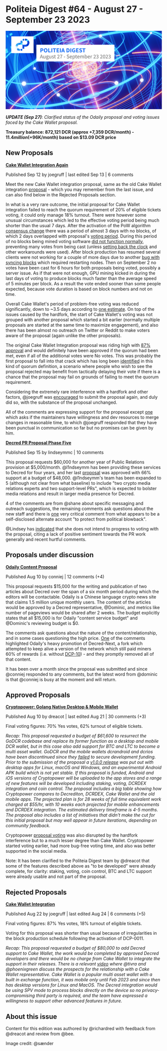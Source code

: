 # Politeia Digest #64 - August 27 - September 23 2023

![Image credit: @sænder](img/issue064/064-title.png)

***UPDATE (Sep 27)**: Clarified status of the Odaily proposal and voting issues faced by the Cake Wallet proposal.*

**Treasury balance: 872,121 DCR (approx +7,359 DCR/month) - $11.4 million (+$96K/month) based on $13.09 DCR price**

## New Proposals

**[Cake Wallet Integration Again](https://proposals.decred.org/record/b3bdacb)**

Published Sep 12 by joegruff | last edited Sep 13 | 6 comments

Meet the new Cake Wallet integration proposal, same as the old Cake Wallet integration [proposal](https://proposals.decred.org/record/2f25f2d) - which you may remember from the last issue, and can also find below in the Rejected Proposals section.

In what is a very rare outcome, the initial proposal for Cake Wallet integration failed to reach the quorum requirement of 20% of eligible tickets voting, it could only manage 18% turnout. There were however some unusual circumstances which led to the effective voting period being much shorter than the usual 7 days. After the activation of the PoW algorithm [consensus change](https://github.com/decred/dcps/blob/master/dcp-0011/dcp-0011.mediawiki) there was a period of almost 3 days with no blocks, of which 2 days overlapped with proposal's [voting period](https://dcrdata.decred.org/proposal/2f25f2da17aa4007). During this period of no blocks being mined voting software [did not function normally](https://matrix.to/#/!qYpAAClAYrHaUIGkLs:decred.org/$Q4g7SkmU07zBxyufYUdHi8jCbipCQLRPOYrBtxjTC_Y), preventing many votes from being cast (unless [setting back the clock](https://matrix.to/#/!qYpAAClAYrHaUIGkLs:decred.org/$Up4fpmE77Xle4zfe1h1wKd9QlhTHhYxK1WRW_Ivvugk) and other workarounds were used). After block production has resumed several clients were not working for a couple of more days due to another [bug with syncing blocks](https://matrix.to/#/!qYpAAClAYrHaUIGkLs:decred.org/$BCNsqoUfeOqYaVWIO7EUH3O14Kojns9Y5HiDvXa1VWg) which required restarting nodes. Then on September 2 no votes have been cast for 6 hours for both proposals being voted, possibly a server issue. As if that were not enough, GPU mining kicked in during the last days of voting to produce blocks much faster than the average speed of 5 minutes per block. As a result the vote ended sooner than some people expected, because vote duration is based on block numbers and not on time.

Overall Cake Wallet's period of problem-free voting was reduced significantly, down to ~3.5 days according to [one estimate](https://matrix.to/#/!qYpAAClAYrHaUIGkLs:decred.org/$3iVbKTZ_iGrQYKnNBszExCjfHP-LY5eYesu2wB6rJQY). On top of the issues caused by the hardfork, the start of Cake Wallet's voting was not grouped with another proposal which started a bit earlier (normally multiple proposals are started at the same time to maximize engagement), and also there has been almost no outreach on Twitter or Reddit to make voters aware of the proposal (again unlike the other proposals).

The original Cake Wallet Integration proposal was riding high with [87% approval](https://dcrdata.decred.org/proposal/2f25f2da17aa4007) and would definitely have been approved if the quorum had been met, even if all of the additional votes were No votes. This was probably the first proposal to fall into that crack which has long been [identified](https://blockcommons.red/publication/quorum-change-examples/) in this kind of quorum definition, a scenario where people who wish to see the proposal rejected may benefit from tactically delaying their vote if there is a chance that the proposal may fail on grounds of failing to meet the quorum requirement.

Considering the extremely rare interference with a hardfork and other factors, @joegruff was [encouraged](https://matrix.to/#/!qYpAAClAYrHaUIGkLs:decred.org/$5jUX97uN0bew594frHrgkCiMtsCiZwZD51XCXzFiSDI) to submit the proposal again, and duly did so, with the substance of the proposal unchanged.

All of the comments are expressing support for the proposal except [one](https://proposals.decred.org/record/b3bdacb/comments/4) which asks if the maintainers have willingness and dev resources to merge changes in reasonable time, to which @joegruff responded that they have been punctual in communication so far but no promises can be given by him.

**[Decred PR Proposal Phase Five](https://proposals.decred.org/record/0c04c6f)**

Published Sep 15 by lindseymmc | 10 comments

This proposal requests $60,000 for another year of Public Relations provision at $5,000/month. @l1ndseymm has been providing these services to Decred for four years, and her last [proposal](https://proposals.decred.org/record/d5221a9) was approved with 66% support at a budget of $48,000. @l1ndseymm's team has been expanded to 5 (although not clear from what baseline) to include "two crypto media relations experts and two support-level PRs", which is expected to bolster media relations and result in larger media presence for Decred.

4 of the comments are from @shane about specific messaging and outreach suggestions, the remaining comments ask questions about the new staff and there is [one](https://proposals.decred.org/record/0c04c6f/comments/9) very critical comment from what appears to be a self-disclosed alternate account "to protect from political blowback".

@Lindsey has [indicated](https://matrix.to/#/!qYpAAClAYrHaUIGkLs:decred.org/$OEmunnF2PoOqeShWG-q6E0gx7P-3ycYVfJh8vCuyQ8k) that she does not intend to progress to voting with the proposal, citing a lack of positive sentiment towards the PR work generally and recent hurtful comments.

## Proposals under discussion

**[Odaily Content Proposal](https://proposals.decred.org/record/b80040f)**

Published Aug 10 by conniej | 12 comments (+4)

This proposal requests $15,000 for the writing and publication of two articles about Decred over the span of a six month period during which the editors will be contactable. Odaily is a Chinese language crypto news site that claims 1.5 million unique monthly users. The content of the articles would be approved by a Decred representative, @Dominic, and metrics like number of pageviews would be shared after 2 weeks. The budget explicitly states that all $15,000 is for Odaily "content service budget" and @Dominic's reviewing budget is $0.

The comments ask questions about the nature of the content/relationship, and in some cases questioning the high price. [One](https://proposals.decred.org/record/b80040f/comments/3) of the comments highlighted Odaily's heavy promotion of Decred-Next, a fork which attempted to keep alive a version of the network which still paid miners 60% of rewards (i.e. without [DCP-10](https://github.com/decred/dcps/blob/master/dcp-0010/dcp-0010.mediawiki)) - and they promptly removed all of that content.

It has been over a month since the proposal was submitted and since @conniej responded to any comments, but the latest word from @dominic is that @conniej is busy at the moment and will return.

## Approved Proposals

**[Cryptopower: Golang Native Desktop & Mobile Wallet](https://proposals.decred.org/record/256efee)**

Published Aug 10 by dreacot | last edited Aug 21 | 30 comments (+3)

Final voting figures: 70% Yes votes, 62% turnout of eligible tickets.

*Recap: This proposal requested a budget of $61,600 to resurrect the GoDCR codebase and replace its former function as a desktop and mobile DCR wallet, but in this case also add support for BTC and LTC to become a multi asset wallet. GoDCR and the mobile wallets dcrandroid and dcrios have been discontinued since they [failed](https://proposals.decred.org/record/0ef42e5) to secure development funding. Prior to the submission of the proposal a [v1.0.0 release](https://github.com/crypto-power/cryptopower/releases/tag/release-v1.0.0) was put out with desktop apps for Linux, macOS and Windows, and an experimental Android APK build which is not yet stable. If this proposal is funded, Android and iOS versions of Cryptopower will be uploaded to the app stores and a range of new features will be developed including staking, voting, DCRDEX integration and coin control. The proposal includes a big table showing how Cryptopower compares to Decrediton, DCRDEX, Cake Wallet and the old mobile apps. The projected plan is for 28 weeks of full time equivalent work charged at $55/hr, with 10 weeks each projected for mobile enhancements and DCRDEX integration. The estimated delivery timeframe is 4-5 months. The proposal also includes a list of initiatives that didn't make the cut for this initial proposal but may well appear in future iterations, depending on community feedback.*

Cryptopower [proposal voting](https://dcrdata.decred.org/proposal/256efeee04b8145a) was also disrupted by the hardfork interference but to a much lesser degree than Cake Wallet. Cryptopower started voting earlier, had more bug-free voting time, and also was better supported in the social media.

Note: It has been clarified to the Politeia Digest team by @dreacot that some of the features described above as "to be developed" were already complete, for clarity: staking, voting, coin control, BTC and LTC support were already usable and not part of the proposal.

## Rejected Proposals

**[Cake Wallet Integration](https://proposals.decred.org/record/2f25f2d)**

Published Aug 22 by joegruff | last edited Aug 24 | 6 comments (+5)

Final voting figures: 87% Yes votes, 18% turnout of eligible tickets.

Voting for this proposal was shorter than usual because of irregularities in the block production schedule following the activation of DCP-0011.

*Recap: This proposal requested a budget of $80,000 to add Decred support to Cake Wallet, the work would be completed by approved Decred developers and there would be no charge from Cake Wallet to integrate the support in their releases. There is a relevant [video](https://www.youtube.com/watch?v=0KKsD4ZhZn0) where @tivra and @phoenixgreen discuss the prospects for the relationship with a Cake Wallet representative. Cake Wallet is a popular multi asset wallet with a built in exchange function, it was mobile only until Feb 2023 and since then has desktop versions for Linux and MacOS. The Decred integration would be using SPV mode to process blocks directly on the device so no privacy-compromising third party is required, and the team have expressed a willingness to support other advanced features in future.*

## About this issue

Content for this edition was authored by @richardred with feedback from @dreacot and review from @bee.

Image credit: @sænder
